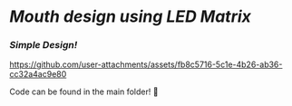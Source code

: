 # *Mouth design using LED Matrix*
### *Simple Design!*

https://github.com/user-attachments/assets/fb8c5716-5c1e-4b26-ab36-cc32a4ac9e80

Code can be found in the main folder! 🐻
